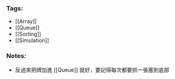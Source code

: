 ### Tags:
- [[Array]]
- [[Queue]]
- [[Sorting]]
- [[Simulation]]
### Notes:
- 反過來把牌加進 [[Queue]] 就好，要記得每次都要抓一張塞到底部